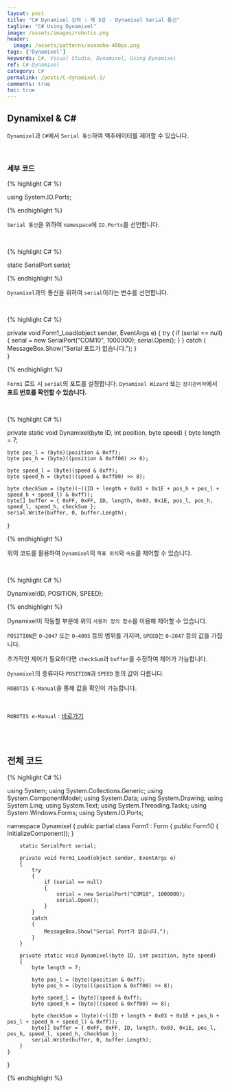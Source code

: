 ```yaml
---
layout: post
title: "C# Dynamixel 강좌 : 제 3강 - Dynamixel Serial 통신"
tagline: "C# Using Dynamixel"
image: /assets/images/robotis.png
header:
  image: /assets/patterns/asanoha-400px.png
tags: ['Dynamixel']
keywords: C#, Visual Studio, Dynamixel, Using Dynamixel
ref: C#-Dynamixel
category: C#
permalink: /posts/C-dynamixel-3/
comments: true
toc: true
---
```


## Dynamixel & C#

`Dynamixel`과 `C#`에서 `Serial 통신`하여 액추에이터를 제어할 수 있습니다.

<br>

### 세부 코드

{% highlight C# %}

using System.IO.Ports;

{% endhighlight %}

`Serial 통신`을 위하여 `namespace`에 `IO.Ports`를 선언합니다.

<br>

{% highlight C# %}

static SerialPort serial;

{% endhighlight %}

`Dynamixel`과의 통신을 위하여 `serial`이라는 변수를 선언합니다.

<br>

{% highlight C# %}

private void Form1_Load(object sender, EventArgs e)
{
    try
    {
        if (serial == null)
        {
            serial = new SerialPort("COM10", 1000000);
            serial.Open();
        }
    }
    catch
    {
        MessageBox.Show("Serial 포트가 없습니다.");
    }     
}

{% endhighlight %}

`Form1` 로드 시 `serial`의 포트를 설정합니다. `Dynamixel Wizard` 또는 `장치관리자`에서 **포트 번호를 확인할 수 있습니다.**

<br>

{% highlight C# %}

private static void Dynamixel(byte ID, int position, byte speed)
{
    byte length = 7;
    
    byte pos_l = (byte)(position & 0xff);
    byte pos_h = (byte)((position & 0xff00) >> 8);

    byte speed_l = (byte)(speed & 0xff);
    byte speed_h = (byte)((speed & 0xff00) >> 8);

    byte checkSum = (byte)(~((ID + length + 0x03 + 0x1E + pos_h + pos_l + speed_h + speed_l) & 0xff));
    byte[] buffer = { 0xFF, 0xFF, ID, length, 0x03, 0x1E, pos_l, pos_h, speed_l, speed_h, checkSum };
    serial.Write(buffer, 0, buffer.Length);
}

{% endhighlight %}

위의 코드를 활용하여 `Dynamixel`의 `목표 위치`와 `속도`를 제어할 수 있습니다.

<br>

{% highlight C# %}

Dynamixel(ID, POSITION, SPEED);

{% endhighlight %}

Dynamixel이 작동할 부분에 위의 `사용자 정의 함수`를 이용해 제어할 수 있습니다.

`POSITION`은 `0~2047` 또는 `0~4095` 등의 범위를 가지며, `SPEED`는 `0~2047` 등의 값을 가집니다.

추가적인 제어가 필요하다면 `checkSum`과 `buffer`를 수정하여 제어가 가능합니다.

`Dynamixel`의 종류마다 `POSITION`과 `SPEED` 등의 값이 다릅니다.

`ROBOTIS E-Manual`을 통해 값을 확인이 가능합니다.

<br>

`ROBOTIS e-Manual` : [바로가기][e-manual]

[e-manual]: http://support.robotis.com/ko/

<br>
<br>

## 전체 코드

{% highlight C# %}

using System;
using System.Collections.Generic;
using System.ComponentModel;
using System.Data;
using System.Drawing;
using System.Linq;
using System.Text;
using System.Threading.Tasks;
using System.Windows.Forms;
using System.IO.Ports;

namespace Dynamixel
{
    public partial class Form1 : Form
    {
        public Form1()
        {
            InitializeComponent();
        }

        static SerialPort serial;
        
        private void Form1_Load(object sender, EventArgs e)
        {
            try
            {
                if (serial == null)
                {
                    serial = new SerialPort("COM10", 1000000);
                    serial.Open();
                }
            }
            catch
            {
                MessageBox.Show("Serial Port가 없습니다.");
            }     
        }
            
        private static void Dynamixel(byte ID, int position, byte speed)
        {
            byte length = 7;
            
            byte pos_l = (byte)(position & 0xff);
            byte pos_h = (byte)((position & 0xff00) >> 8);

            byte speed_l = (byte)(speed & 0xff);
            byte speed_h = (byte)((speed & 0xff00) >> 8);

            byte checkSum = (byte)(~((ID + length + 0x03 + 0x1E + pos_h + pos_l + speed_h + speed_l) & 0xff));
            byte[] buffer = { 0xFF, 0xFF, ID, length, 0x03, 0x1E, pos_l, pos_h, speed_l, speed_h, checkSum };
            serial.Write(buffer, 0, buffer.Length);
        }
    }
}

{% endhighlight %}

